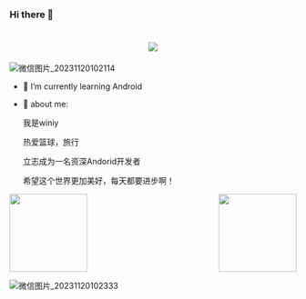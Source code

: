 ### Hi there 👋
<!--
**winiymissl/winiymissl** is a ✨ _special_ ✨ repository because its `README.md` (this file) appears on your GitHub profile.

Here are some ideas to get you started:

- 🔭 I’m currently working on ...

- 👯 I’m looking to collaborate on ...
- 🤔 I’m looking for help with ...
- 💬 Ask me about ...
- 📫 How to reach me: ...
- 😄 Pronouns: ...
- ⚡ Fun fact: ...
-->
<h1 align="center"> <a href="https://sunguoqi.com/"> <img src="https://readme-typing-svg.herokuapp.com/?lines=console.log(%22Hello%2C%20World!%22);用代码改变世界!&center=true&size=27"> </a> </h1>


  ![微信图片_20231120102114](https://github.com/winiymissl/winiymissl/assets/116079361/46420119-b7aa-42fb-81c1-6794b46d0a2a)



- 🌱 I’m currently learning Android
- 🤺  about me:

  我是winiy
  
  热爱篮球，旅行
  
  立志成为一名资深Andorid开发者
  
  希望这个世界更加美好，每天都要进步啊！



<div style="display: flex; justify-content: space-between;">
    <img height="137px" src="https://github-readme-stats.vercel.app/api?username=winiymissl&hide_title=true&hide_border=true&show_icons=true&line_height=21&text_color=000&icon_color=000&bg_color=0,ea6161,ffc64d,fffc4d,52fa5a&theme=graywhite" /> <img height="137px" src="https://github-readme-stats.vercel.app/api/top-langs/?username=winiymissl&hide_title=true&hide_border=true&layout=compact&langs_count=6&text_color=000&icon_color=fff&bg_color=0,52fa5a,4dfcff,c64dff&theme=graywhite" />
</div>





![微信图片_20231120102333](https://github.com/winiymissl/winiymissl/assets/116079361/a6c6a522-4260-400a-aa28-d594d7f6a55d)
